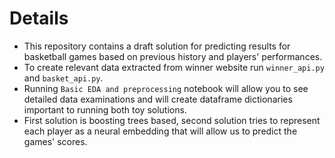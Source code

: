 # Details
* This repository contains a draft solution for predicting results for basketball games based on previous history and players' performances.
* To create relevant data extracted from winner website run `winner_api.py` and `basket_api.py`.
* Running `Basic EDA and preprocessing` notebook will allow you to see detailed data examinations and will create dataframe dictionaries important to running both toy solutions.
* First solution is boosting trees based, second solution tries to represent each player as a neural embedding that will allow us to predict the games' scores. 
